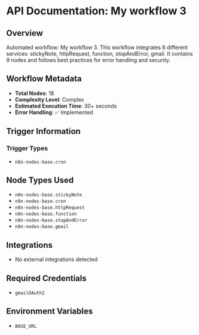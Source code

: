 # API Documentation: My workflow 3

## Overview
Automated workflow: My workflow 3. This workflow integrates 6 different services: stickyNote, httpRequest, function, stopAndError, gmail. It contains 9 nodes and follows best practices for error handling and security.

## Workflow Metadata
- **Total Nodes**: 18
- **Complexity Level**: Complex
- **Estimated Execution Time**: 30+ seconds
- **Error Handling**: ✅ Implemented

## Trigger Information
### Trigger Types
- `n8n-nodes-base.cron`

## Node Types Used
- `n8n-nodes-base.stickyNote`
- `n8n-nodes-base.cron`
- `n8n-nodes-base.httpRequest`
- `n8n-nodes-base.function`
- `n8n-nodes-base.stopAndError`
- `n8n-nodes-base.gmail`

## Integrations
- No external integrations detected

## Required Credentials
- `gmailOAuth2`

## Environment Variables
- `BASE_URL`
